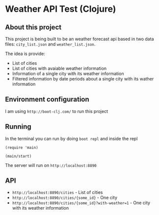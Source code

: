 # Weather API Test (Clojure)

## About this project
This project is being built to be an weather forecast api based in two data files: `city_list.json` and `weather_list.json`.

The idea is provide:

- List of cities
- List of cities with avaiable weather information
- Information of a single city with its weather information
- Filtered information by date periods about a single city with its wather information

## Environment configuration
I am using `http://boot-clj.com/` to run this project

## Running
In the terminal you can run by doing `boot repl` and inside the repl

```
(require 'main)
```

```
(main/start)
```

The server will run on `http://localhost:8890`

## API

 - `http://localhost:8890/cities` - List of cities
 - `http://localhost:8890/cities/{some_id}` - One city
 - `http://localhost:8890/cities/{some_id}?with-weather=1` - One city with its weather information

